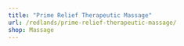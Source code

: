 ```yaml
---
title: "Prime Relief Therapeutic Massage"
url: /redlands/prime-relief-therapeutic-massage/
shop: Massage
---
```

